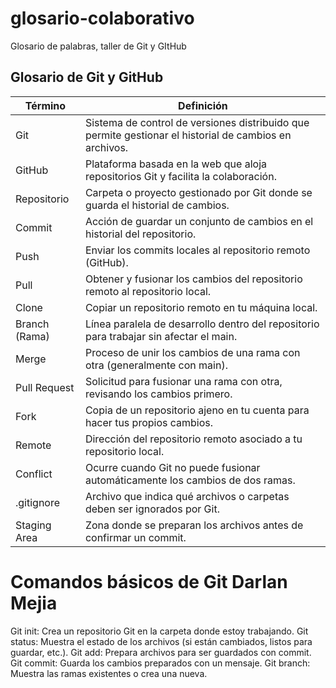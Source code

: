 # glosario-colaborativo
Glosario de palabras, taller de Git y GItHub

## Glosario de Git y GitHub

| Término         | Definición                                                                 |
|-----------------|------------------------------------------------------------------------------|
| Git             | Sistema de control de versiones distribuido que permite gestionar el historial de cambios en archivos. |
| GitHub          | Plataforma basada en la web que aloja repositorios Git y facilita la colaboración. |
| Repositorio     | Carpeta o proyecto gestionado por Git donde se guarda el historial de cambios. |
| Commit          | Acción de guardar un conjunto de cambios en el historial del repositorio. |
| Push            | Enviar los commits locales al repositorio remoto (GitHub). |
| Pull            | Obtener y fusionar los cambios del repositorio remoto al repositorio local. |
| Clone           | Copiar un repositorio remoto en tu máquina local. |
| Branch (Rama)   | Línea paralela de desarrollo dentro del repositorio para trabajar sin afectar el main. |
| Merge           | Proceso de unir los cambios de una rama con otra (generalmente con main). |
| Pull Request    | Solicitud para fusionar una rama con otra, revisando los cambios primero. |
| Fork            | Copia de un repositorio ajeno en tu cuenta para hacer tus propios cambios. |
| Remote          | Dirección del repositorio remoto asociado a tu repositorio local. |
| Conflict        | Ocurre cuando Git no puede fusionar automáticamente los cambios de dos ramas. |
| .gitignore      | Archivo que indica qué archivos o carpetas deben ser ignorados por Git. |
| Staging Area    | Zona donde se preparan los archivos antes de confirmar un commit. |

# Comandos básicos de Git Darlan Mejia
Git init: Crea un repositorio Git en la carpeta donde estoy trabajando.
Git status: Muestra el estado de los archivos (si están cambiados, listos para guardar, etc.).
Git add: Prepara archivos para ser guardados con commit.
Git commit: Guarda los cambios preparados con un mensaje.
Git branch: Muestra las ramas existentes o crea una nueva.